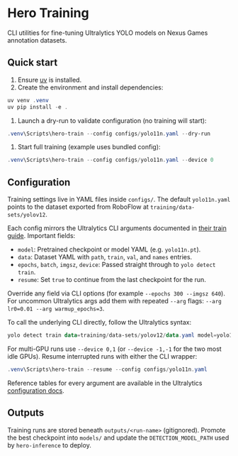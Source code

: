 # Hero Training

CLI utilities for fine-tuning Ultralytics YOLO models on Nexus Games annotation datasets.

## Quick start

1. Ensure [uv](https://github.com/astral-sh/uv) is installed.
1. Create the environment and install dependencies:

```powershell
uv venv .venv
uv pip install -e .
```

1. Launch a dry-run to validate configuration (no training will start):

```powershell
.venv\Scripts\hero-train --config configs/yolo11n.yaml --dry-run
```

1. Start full training (example uses bundled config):

```powershell
.venv\Scripts\hero-train --config configs/yolo11n.yaml --device 0
```

## Configuration

Training settings live in YAML files inside `configs/`. The default `yolo11n.yaml` points to the dataset exported from RoboFlow at `training/data-sets/yolov12`.

Each config mirrors the Ultralytics CLI arguments documented in [their train guide](https://docs.ultralytics.com/modes/train/). Important fields:

- `model`: Pretrained checkpoint or model YAML (e.g. `yolo11n.pt`).
- `data`: Dataset YAML with `path`, `train`, `val`, and `names` entries.
- `epochs`, `batch`, `imgsz`, `device`: Passed straight through to `yolo detect train`.
- `resume`: Set `true` to continue from the last checkpoint for the run.

Override any field via CLI options (for example `--epochs 300 --imgsz 640`). For uncommon Ultralytics args add them with repeated `--arg` flags: `--arg lr0=0.01 --arg warmup_epochs=3`.

To call the underlying CLI directly, follow the Ultralytics syntax:

```powershell
yolo detect train data=training/data-sets/yolov12/data.yaml model=yolo11n.pt epochs=100 imgsz=1280 batch=16 device=cuda:0
```

For multi-GPU runs use `--device 0,1` (or `--device -1,-1` for the two most idle GPUs). Resume interrupted runs with either the CLI wrapper:

```powershell
.venv\Scripts\hero-train --resume --config configs/yolo11n.yaml
```

Reference tables for every argument are available in the Ultralytics [configuration docs](https://docs.ultralytics.com/usage/cfg/).

## Outputs

Training runs are stored beneath `outputs/<run-name>` (gitignored). Promote the best checkpoint into `models/` and update the `DETECTION_MODEL_PATH` used by `hero-inference` to deploy.
